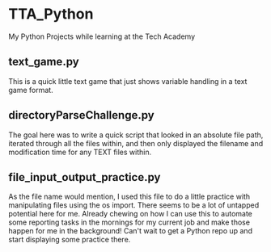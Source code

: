 # TTA_Python
 My Python Projects while learning at the Tech Academy

 ## text_game.py
This is a quick little text game that just shows variable handling in a text game format.

## directoryParseChallenge.py
The goal here was to write a quick script that looked in an absolute file path, iterated through all the files
within, and then only displayed the filename and modification time for any TEXT files within. 

## file_input_output_practice.py
As the file name would mention, I used this file to do a little practice with manipulating files using the os import. 
There seems to be a lot of untapped potential here for me. Already chewing on how I can use this to automate some reporting
tasks in the mornings for my current job and make those happen for me in the background! Can't wait to get a Python repo
up and start displaying some practice there.

